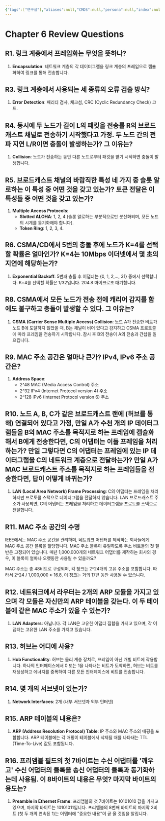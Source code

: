 ```yaml
---
{"tags":["연구실"],"aliases":null,"CMDS":null,"persona":null,"index":null,"date_created":"2024-05-28","dg-publish":true,"permalink":"/efforts/notes/advanced-network-lab/6/","dgPassFrontmatter":true,"noteIcon":"1","created":"2024-05-28T09:17:54.950+09:00","updated":"2024-05-28T12:06:58.141+09:00"}
---
```


# Chapter 6 Review Questions

## R1. 링크 계층에서 프레임화는 무엇을 뜻하나?
1. **Encapsulation**: 네트워크 계층의 각 데이터그램을 링크 계층의 프레임으로 캡슐화하여 링크를 통해 전송합니다.

## R3. 링크 계층에서 사용되는 세 종류의 오류 검출 방식?
1. **Error Detection**: 패리티 검사, 체크섬, CRC (Cyclic Redundancy Check) 코드.

## R4. 동시에 두 노드가 길이 L의 패킷을 전송률 R의 브로드캐스트 채널로 전송하기 시작했다고 가정. 두 노드 간의 전파 지연 L/R이면 충돌이 발생하는가? 그 이유는?
1. **Collision**: 노드가 전송하는 동안 다른 노드로부터 패킷을 받기 시작하면 충돌이 발생합니다.

## R5. 브로드캐스트 채널의 바람직한 특성 네 가지 중 슬롯 알로하는 이 특성 중 어떤 것을 갖고 있는가? 토큰 전달은 이 특성들 중 어떤 것을 갖고 있는가?
1. **Multiple Access Protocols**:
   - **Slotted ALOHA**: 1, 2, 4 (슬롯 알로하는 부분적으로만 분산화되며, 모든 노드의 시계를 동기화해야 합니다).
   - **Token Ring**: 1, 2, 3, 4.

## R6. CSMA/CD에서 5번의 충돌 후에 노드가 K=4를 선택할 확률은 얼마인가? K=4는 10Mbps 이더넷에서 몇 초의 지연에 해당하는가?
1. **Exponential Backoff**: 5번째 충돌 후 어댑터는 {0, 1, 2,…, 31} 중에서 선택합니다. K=4를 선택할 확률은 1/32입니다. 204.8 마이크로초 대기합니다.

## R8. CSMA에서 모든 노드가 전송 전에 캐리어 감지를 함에도 불구하고 충돌이 발생할 수 있다. 그 이유는?
1. **CSMA (Carrier Sense Multiple Access) Collision**: 노드 A가 전송한 비트가 노드 B에 도달하지 않았을 때, B는 채널이 비어 있다고 감지하고 CSMA 프로토콜에 따라 프레임을 전송하기 시작합니다. 잠시 후 B의 전송이 A의 전송과 간섭을 일으킵니다.

## R9. MAC 주소 공간은 얼마나 큰가? IPv4, IPv6 주소 공간은?
1. **Address Space**:
   - 2^48 MAC (Media Access Control) 주소
   - 2^32 IPv4 (Internet Protocol version 4) 주소
   - 2^128 IPv6 (Internet Protocol version 6) 주소

## R10. 노드 A, B, C가 같은 브로드캐스트 랜에 (허브를 통해) 연결되어 있다고 가정, 만일 A가 수천 개의 IP 데이터그램들을 B의 MAC 주소를 목적지로 하는 프레임에 캡슐화해서 B에게 전송한다면, C의 어댑터는 이들 프레임을 처리하는가? 만일 그렇다면 C의 어댑터는 프레임에 있는 IP 데이터그램을 C의 네트워크 계층으로 전달하는가? 만일 A가 MAC 브로드캐스트 주소를 목적지로 하는 프레임들을 전송한다면, 답이 어떻게 바뀌는가?
1. **LAN (Local Area Network) Frame Processing**: C의 어댑터는 프레임을 처리하지만 프로토콜 스택으로 데이터그램을 전달하지 않습니다. LAN 브로드캐스트 주소가 사용되면, C의 어댑터는 프레임을 처리하고 데이터그램을 프로토콜 스택으로 전달합니다.

## R11. MAC 주소 공간의 수명
IEEE에서는 MAC 주소 공간을 관리하며, 네트워크 어댑터를 제작하는 회사들에게 MAC 주소 공간 블록을 할당합니다. MAC 주소 블록이 유일하도록 주소 비트들의 첫 절반은 고정되어 있습니다. 매년 1,000,000개의 네트워크 어댑터를 제작하는 회사의 경우, 이 블록이 얼마나 오랫동안 사용될 수 있을까요?

MAC 주소는 총 48비트로 구성되며, 각 청크는 2^24개의 고유 주소를 포함합니다. 따라서 2^24 / 1,000,000 ≈ 16.8, 이 청크는 거의 17년 동안 사용될 수 있습니다.
## R12. 네트워크에서 라우터는 2개의 ARP 모듈을 가지고 있으며 각 모듈은 자신만의 ARP 테이블을 갖는다. 이 두 테이블에 같은 MAC 주소가 있을 수 있는가?
1. **LAN Adapters**: 아닙니다. 각 LAN은 고유한 어댑터 집합을 가지고 있으며, 각 어댑터는 고유한 LAN 주소를 가지고 있습니다.

## R13. 허브는 어디에 사용?
1. **Hub Functionality**: 허브는 물리 계층 장치로, 프레임이 아닌 개별 비트에 작용합니다. 하나의 인터페이스에서 0 또는 1을 나타내는 비트가 도착하면, 허브는 비트를 재생성하고 에너지를 증폭하여 다른 모든 인터페이스에 비트를 전송합니다.

## R14. 몇 개의 서브넷이 있는가?
1. **Network Interfaces**: 2개 (내부 서브넷과 외부 인터넷)

## R15. ARP 테이블의 내용은?
1. **ARP (Address Resolution Protocol) Table**: IP 주소와 MAC 주소의 매핑을 포함합니다. ARP 테이블에는 각 매핑이 테이블에서 삭제될 때를 나타내는 TTL (Time-To-Live) 값도 포함됩니다.

## R16. 프리앰블 필드의 첫 7바이트는 수신 어댑터를 '깨우고' 수신 어댑터의 클록을 송신 어댑터의 클록과 동기화하는데 사용됨. 이 8바이트의 내용은 무엇? 마지막 바이트의 용도는?
1. **Preamble in Ethernet Frame**: 프리앰블의 첫 7바이트는 10101010 값을 가지고 있으며, 마지막 바이트는 10101011입니다. 프리앰블의 8번째 바이트의 마지막 2비트 (첫 두 개의 연속된 1)는 어댑터에 "중요한 내용"이 곧 올 것임을 알립니다.